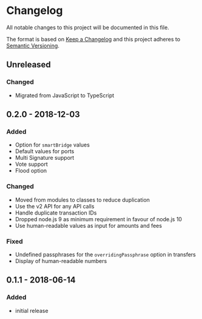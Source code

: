 # Changelog

All notable changes to this project will be documented in this file.

The format is based on [Keep a Changelog](http://keepachangelog.com/en/1.0.0/)
and this project adheres to [Semantic Versioning](http://semver.org/spec/v2.0.0.html).

## Unreleased

### Changed

-   Migrated from JavaScript to TypeScript

## 0.2.0 - 2018-12-03

### Added

-   Option for `smartBridge` values
-   Default values for ports
-   Multi Signature support
-   Vote support
-   Flood option

### Changed

-   Moved from modules to classes to reduce duplication
-   Use the v2 API for any API calls
-   Handle duplicate transaction IDs
-   Dropped node.js 9 as minimum requirement in favour of node.js 10
-   Use human-readable values as input for amounts and fees

### Fixed

-   Undefined passphrases for the `overridingPassphrase` option in transfers
-   Display of human-readable numbers

## 0.1.1 - 2018-06-14

### Added

-   initial release

